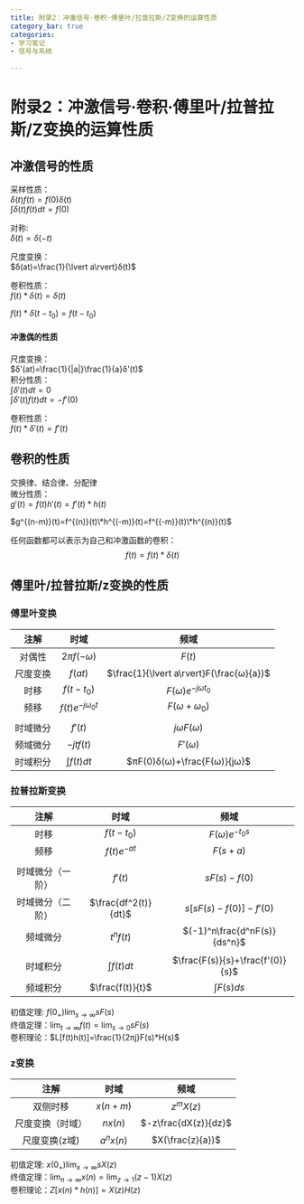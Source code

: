 ```yaml
---
title: 附录2：冲激信号·卷积·傅里叶/拉普拉斯/Z变换的运算性质
category_bar: true
categories: 
- 学习笔记
- 信号与系统
  
---  
```

# 附录2：冲激信号·卷积·傅里叶/拉普拉斯/Z变换的运算性质
## 冲激信号的性质
采样性质：    
$δ(t)f(t)=f(0)δ(t)$    
$∫δ(t)f(t)dt=f(0)$  

对称:  
$δ(t)=δ(-t)$  

尺度变换：  
$δ(at)=\frac{1}{\lvert a\rvert}δ(t)$

卷积性质：   
$f(t)*δ(t)=δ(t)$  
  
$f(t)*δ(t-t_0)=f(t-t_0)$  

#### **冲激偶的性质**
尺度变换：    
$δ'(at)=\frac{1}{|a|}\frac{1}{a}δ'(t)$  
积分性质：  
$∫δ'(t)dt=0$  
$∫δ'(t)f(t)dt=-f'(0)$  

卷积性质：  
$f(t)*δ'(t)=f'(t)$  

## 卷积的性质
交换律、结合律、分配律  
微分性质：  
$g'(t)=f(t)h'(t)=f'(t)*h(t)$  
     

$g^{(n-m)}(t)=f^{(n)}(t)\*h^{(-m)}(t)=f^{(-m)}(t)\*h^{(n)}(t)$  

任何函数都可以表示为自己和冲激函数的卷积：  
$$f(t)=f(t)*δ(t)$$

## 傅里叶/拉普拉斯/z变换的性质
### 傅里叶变换
|注解|时域|频域|
|:---:|:---:|:---:|
|对偶性|$2πf(-ω)$|$F(t)$|
|尺度变换|$f(at)$|$\frac{1}{\lvert a\rvert}F(\frac{ω}{a})$|
|时移|$f(t-t_0)$|$F(ω)e^{-jωt_0}$|
|频移|$f(t)e^{-jω_0t}$|$F(ω+ω_0)$|
||||
|时域微分|$f'(t)$|$jωF(ω)$|
|频域微分|$-jtf(t)$|$F'(ω)$|
|时域积分|$∫f(t)dt$|$πF(0)δ(ω)+\frac{F(ω)}{jω}$|

### 拉普拉斯变换
|注解|时域|频域|
|:---:|:---:|:---:|
|时移|$f(t-t_0)$|$F(ω)e^{-t_0s}$|
|频移|$f(t)e^{-at}$|$F(s+a)$|
||||
|时域微分（一阶）|$f'(t)$|$sF(s)-f(0)$|
|时域微分（二阶）|$\frac{df^2(t)}{dt}$|$s[sF(s)-f(0)]-f'(0)$|
|频域微分|$t^nf(t)$|$(-1)^n\frac{d^nF(s)}{ds^n}$|
||||
|时域积分|$∫f(t)dt$|$\frac{F(s)}{s}+\frac{f'(0)}{s}$|
|频域积分|$\frac{f(t)}{t}$|$∫F(s)ds$|

初值定理: $f(0_+)\lim_{s→∞}sF(s)$   
终值定理：$\lim_{t→∞}f(t)=\lim_{s→0}sF(s)$  
卷积理论：$L[f(t)h(t)]=\frac{1}{2πj}F(s)*H(s)$  

### z变换
|注解|时域|频域|
|:---:|:---:|:---:|
|双侧时移|$x(n+m)$|$z^mX(z)$|
|尺度变换（时域）|$nx(n)$|$-z\frac{dX(z)}{dz}$|
|尺度变换(z域)|$a^nx(n)$|$X(\frac{z}{a})$|

初值定理: $x(0_+)\lim_{x→∞}sX(z)$   
终值定理：$\lim_{n→∞}x(n)=\lim_{z→1}(z-1)X(z)$  
卷积理论：$Z[x(n)*h(n)]=X(z)H(z)$  



